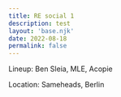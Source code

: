 ```yaml
---
title: RE social 1
description: test
layout: 'base.njk'
date: 2022-08-18
permalink: false
---
```


Lineup: Ben Sleia, MLE, Acopie

Location: Sameheads, Berlin